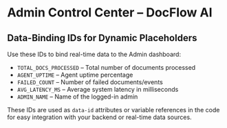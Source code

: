 # Admin Control Center – DocFlow AI

## Data-Binding IDs for Dynamic Placeholders

Use these IDs to bind real-time data to the Admin dashboard:

- `TOTAL_DOCS_PROCESSED` – Total number of documents processed
- `AGENT_UPTIME` – Agent uptime percentage
- `FAILED_COUNT` – Number of failed documents/events
- `AVG_LATENCY_MS` – Average system latency in milliseconds
- `ADMIN_NAME` – Name of the logged-in admin

These IDs are used as `data-id` attributes or variable references in the code for easy integration with your backend or real-time data sources. 